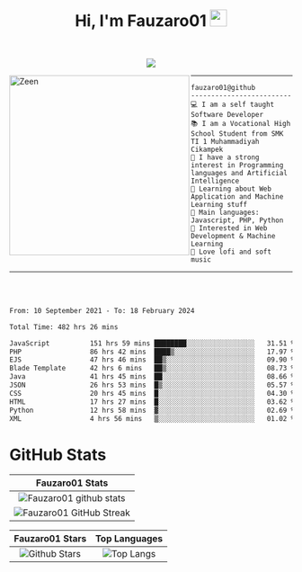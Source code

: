 <h1 align="center">
Hi, I'm Fauzaro01
  <img src="https://media.giphy.com/media/hvRJCLFzcasrR4ia7z/giphy.gif" width="30"></h1>
<br/>

<p align="center">
  <a href="https://github.com/DenverCoder1/readme-typing-svg">
    <img src="https://readme-typing-svg.herokuapp.com?lines=Chill%20and%20Coding;Full+Stack+Web+Developer;Student;Software%20Develover;Always%20learning%20new%20things&center=true&width=380&height=45"></a>
</p>

<img align="left" src="https://media.tenor.com/LNrMsLTFICEAAAAi/elysia.gif" alt="Zeen" width="320" height="320" />
<hr>

```
fauzaro01@github
-------------------------
💻 I am a self taught Software Developer
📚 I am a Vocational High School Student from SMK TI 1 Muhammadiyah Cikampek
📝 I have a strong interest in Programming languages and Artificial Intelligence
🌱 Learning about Web Application and Machine Learning stuff
🌟 Main languages: Javascript, PHP, Python
🚩 Interested in Web Development & Machine Learning
🎵 Love lofi and soft music 
```

<hr>
<br>
<br>
<div align="left">
<!--START_SECTION:waka-->

```txt
From: 10 September 2021 - To: 18 February 2024

Total Time: 482 hrs 26 mins

JavaScript          151 hrs 59 mins ████████░░░░░░░░░░░░░░░░░   31.51 %
PHP                 86 hrs 42 mins  ████▒░░░░░░░░░░░░░░░░░░░░   17.97 %
EJS                 47 hrs 46 mins  ██▒░░░░░░░░░░░░░░░░░░░░░░   09.90 %
Blade Template      42 hrs 6 mins   ██▒░░░░░░░░░░░░░░░░░░░░░░   08.73 %
Java                41 hrs 45 mins  ██░░░░░░░░░░░░░░░░░░░░░░░   08.66 %
JSON                26 hrs 53 mins  █▒░░░░░░░░░░░░░░░░░░░░░░░   05.57 %
CSS                 20 hrs 45 mins  █░░░░░░░░░░░░░░░░░░░░░░░░   04.30 %
HTML                17 hrs 27 mins  █░░░░░░░░░░░░░░░░░░░░░░░░   03.62 %
Python              12 hrs 58 mins  ▓░░░░░░░░░░░░░░░░░░░░░░░░   02.69 %
XML                 4 hrs 56 mins   ▒░░░░░░░░░░░░░░░░░░░░░░░░   01.02 %
```

<!--END_SECTION:waka-->
</div>

# GitHub Stats

|                                                            Fauzaro01 Stats                                                            |
| :--------------------------------------------------------------------------------------------------------------------------------------------: |
|        ![Fauzaro01 github stats](https://github-readme-stats.vercel.app/api?username=Fauzaro01&show_icons=true&theme=algolia)        |
|              ![Fauzaro01 GitHub Streak](https://github-readme-streak-stats.herokuapp.com/?user=Fauzaro01&theme=algolia)              |

|                                                                                              Fauzaro01 Stars                                                                                              |                                                           Top Languages                                                           |
| :----------------------------------------------------------------------------------------------------------------------------------------------------------------------------------------------------------------: | :-------------------------------------------------------------------------------------------------------------------------------: |
| ![Github Stars](https://github-readme-stats.vercel.app/api?username=Fauzaro01&show_icons=true&locale=en&count_private=true&hide_rank=true&custom_title=My%20GitHub%20Stats&disable_animations=true&theme=algolia) | ![Top Langs](https://github-readme-stats.vercel.app/api/top-langs/?username=Fauzaro01&langs_count=8&theme=algolia&layout=compact) |

